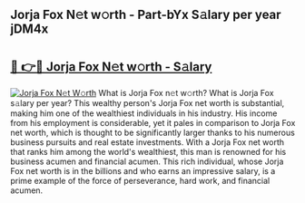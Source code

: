 ## Jorja Fox N𝚎t w𝚘rth - Part-bYx S𝚊lary per year jDM4x

# <h2><a href="http://gc1gym.nevu.top/?p=Jorja+Fox">🔗 👉🔴 Jorja Fox N𝚎t w𝚘rth - S𝚊lary</a></h2>

[![Jorja Fox N𝚎t W𝚘rth](https://i.imgur.com/Oavwk0R.jpeg)](http://gc1gym.nevu.top/?p=Jorja+Fox)
What is Jorja Fox n𝚎t w𝚘rth? What is Jorja Fox s𝚊lary per year?
This wealthy person's Jorja Fox net worth is substantial, making him one of the wealthiest individuals in his industry. His income from his employment is considerable, yet it pales in comparison to Jorja Fox net worth, which is thought to be significantly larger thanks to his numerous business pursuits and real estate investments. With a Jorja Fox net worth that ranks him among the world's wealthiest, this man is renowned for his business acumen and financial acumen. This rich individual, whose Jorja Fox net worth is in the billions and who earns an impressive salary, is a prime example of the force of perseverance, hard work, and financial acumen.
